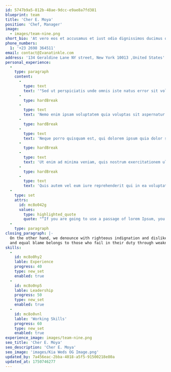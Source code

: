 ```yaml
---
id: 5747b9a5-812b-48ae-9dcc-e9ae8a7fd381
blueprint: team
title: 'Cher E. Moya'
position: 'Chef, Manager'
image:
  - images/team-nine.png
short_bio: 'At vero eos et accusamus et iust odio dignissimos ducimus qui blanditiis praesentium voluptatum deleniti atque corrupti quos dolores et quas molestias excepturi.'
phone_numbers:
  1: '+23 2698 364511'
email: contact@Ivanatinkle.com
address: '134 Geraldine Lane NY street, New York 10013 ,United States'
personal_experience:
  -
    type: paragraph
    content:
      -
        type: text
        text: '"Sed ut perspiciatis unde omnis iste natus error sit voluptatem accusantium doloremque laudantium, totam rem aperiam, eaque ipsa quae ab illo inventore veritatis et quasi architecto beatae vitae dicta sunt explicabo.'
      -
        type: hardBreak
      -
        type: text
        text: 'Nemo enim ipsam voluptatem quia voluptas sit aspernatur aut odit aut fugit, sed quia consequuntur magni dolores eos qui ratione voluptatem sequi nesciunt.'
      -
        type: hardBreak
      -
        type: text
        text: 'Neque porro quisquam est, qui dolorem ipsum quia dolor sit amet, consectetur, adipisci velit, sed quia non numquam eius modi tempora incidunt ut labore et dolore magnam aliquam quaerat voluptatem.'
      -
        type: hardBreak
      -
        type: text
        text: 'Ut enim ad minima veniam, quis nostrum exercitationem ullam corporis suscipit laboriosam, nisi ut aliquid ex ea commodi consequatur?'
      -
        type: hardBreak
      -
        type: text
        text: 'Quis autem vel eum iure reprehenderit qui in ea voluptate velit esse quam nihil molestiae consequatur, vel illum qui dolorem eum fugiat quo voluptas nulla pariatur?"'
  -
    type: set
    attrs:
      id: mc8o042g
      values:
        type: highlighted_quote
        quote: "“If you are going to use a passage of lorem Ipsum, you need to be sure there isn't anything embarrassing hidden in the middle of text.”"
  -
    type: paragraph
closing_paragraph: |-
  On the other hand, we denounce with righteous indignation and dislike men who are so beguiled and demoralized by the charms of pleasure of the moment, so blinded by desire, that they cannot foresee the pain and trouble that are bound to ensue;
  and equal blame belongs to those who fail in their duty through weakness of will, which is the same as saying through shrinking from toil and pain.
skills:
  -
    id: mc8o0hy2
    lable: Experience
    progress: 40
    type: new_set
    enabled: true
  -
    id: mc8o0np5
    lable: Leadership
    progress: 50
    type: new_set
    enabled: true
  -
    id: mc8o0vnl
    lable: 'Working Skills'
    progress: 60
    type: new_set
    enabled: true
experience_image: images/team-nine.png
seo_title: 'Cher E. Moya'
seo_description: 'Cher E. Moya'
seo_image: 'images/Kia Weds OG Image.png'
updated_by: 7a456eac-2bba-4018-a5f5-91500218e80a
updated_at: 1750746277
---
```

